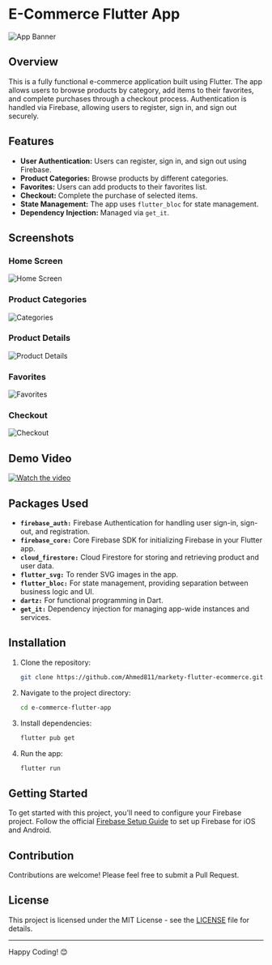 # E-Commerce Flutter App

![App Banner](https://yourimageurl.com/banner.png)

## Overview

This is a fully functional e-commerce application built using Flutter. The app allows users to browse products by category, add items to their favorites, and complete purchases through a checkout process. Authentication is handled via Firebase, allowing users to register, sign in, and sign out securely.

## Features

- **User Authentication:** Users can register, sign in, and sign out using Firebase.
- **Product Categories:** Browse products by different categories.
- **Favorites:** Users can add products to their favorites list.
- **Checkout:** Complete the purchase of selected items.
- **State Management:** The app uses `flutter_bloc` for state management.
- **Dependency Injection:** Managed via `get_it`.

## Screenshots

### Home Screen
![Home Screen](https://yourimageurl.com/home_screen.png)

### Product Categories
![Categories](https://yourimageurl.com/categories_screen.png)

### Product Details
![Product Details](https://yourimageurl.com/product_details_screen.png)

### Favorites
![Favorites](https://yourimageurl.com/favorites_screen.png)

### Checkout
![Checkout](https://yourimageurl.com/checkout_screen.png)

## Demo Video

[![Watch the video](https://yourimageurl.com/video_thumbnail.png)](https://youtu.be/K0b-hCk_vV8)

## Packages Used

- **`firebase_auth:`** Firebase Authentication for handling user sign-in, sign-out, and registration.
- **`firebase_core:`** Core Firebase SDK for initializing Firebase in your Flutter app.
- **`cloud_firestore:`** Cloud Firestore for storing and retrieving product and user data.
- **`flutter_svg:`** To render SVG images in the app.
- **`flutter_bloc:`** For state management, providing separation between business logic and UI.
- **`dartz:`** For functional programming in Dart.
- **`get_it:`** Dependency injection for managing app-wide instances and services.

## Installation

1. Clone the repository:
    ```bash
    git clone https://github.com/Ahmed811/markety-flutter-ecommerce.git
    ```
2. Navigate to the project directory:
    ```bash
    cd e-commerce-flutter-app
    ```
3. Install dependencies:
    ```bash
    flutter pub get
    ```
4. Run the app:
    ```bash
    flutter run
    ```

## Getting Started

To get started with this project, you'll need to configure your Firebase project. Follow the official [Firebase Setup Guide](https://firebase.google.com/docs/flutter/setup) to set up Firebase for iOS and Android.

## Contribution

Contributions are welcome! Please feel free to submit a Pull Request.

## License

This project is licensed under the MIT License - see the [LICENSE](LICENSE) file for details.

---

Happy Coding! 😊

